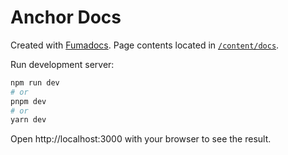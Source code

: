 # Anchor Docs

Created with [Fumadocs](https://fumadocs.vercel.app). Page contents located in
[`/content/docs`](/content/docs).

Run development server:

```bash
npm run dev
# or
pnpm dev
# or
yarn dev
```

Open http://localhost:3000 with your browser to see the result.
